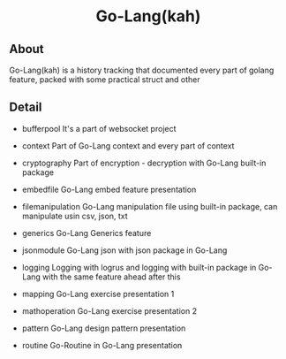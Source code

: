 <div align="center">
    <h1>Go-Lang(kah)</h1>
</div>

## About
Go-Lang(kah) is a history tracking that documented every part of golang feature, packed with some practical struct and other

## Detail

- bufferpool
It's a part of websocket project

- context
Part of Go-Lang context and every part of context

- cryptography
Part of encryption - decryption with Go-Lang built-in package

- embedfile
Go-Lang embed feature presentation

- filemanipulation
Go-Lang manipulation file using built-in package, can manipulate usin csv, json, txt

- generics 
Go-Lang Generics feature

- jsonmodule
Go-Lang json with json package in Go-Lang

- logging
Logging with logrus and logging with built-in package in Go-Lang with the same feature ahead after this

- mapping
Go-Lang exercise presentation 1

- mathoperation
Go-Lang exercise presentation 2

- pattern 
Go-Lang design pattern presentation

- routine
Go-Routine in Go-Lang presentation
